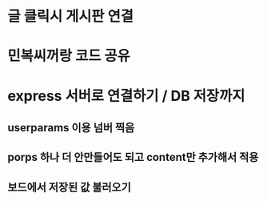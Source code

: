 # 글 클릭시 게시판 연결

# 민복씨꺼랑 코드 공유

# express 서버로 연결하기 / DB 저장까지

## userparams 이용 넘버 찍음

## porps 하나 더 안만들어도 되고 content만 추가해서 적용

## 보드에서 저장된 값 불러오기
